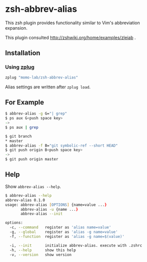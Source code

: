 # zsh-abbrev-alias
This zsh plugin provides functionality similar to Vim's abbreviation expansion.

This plugin consulted http://zshwiki.org/home/examples/zleiab .

## Installation
### Using [zplug](https://github.com/b4b4r07/zplug)

```zsh
zplug "momo-lab/zsh-abbrev-alias"
```

Alias settings are written after `zplug load`.

## For Example

```zsh
$ abbrev-alias -g G="| grep"
$ ps aux G<push space key>
->
$ ps aux | grep 
```

```zsh
$ git branch
* master
$ abbrev-alias -f B="git symbolic-ref --short HEAD"
$ git push origin B<push space key>
->
$ git push origin master 
```

## Help
Show `abbrev-alias --help`.

```zsh
$ abbrev-alias --help
abbrev-alias 0.1.0
usage: abbrev-alias [OPTIONS] {name=value ...}
       abbrev-alias -u {name ...}
       abbrev-alias --init

options:
  -c, --command   register as 'alias name=value'
  -g, --global    register as 'alias -g name=value'
  -f, --function  register as 'alias -g name=$(value)'

  -i, --init      initialize abbrev-alias. execute with .zshrc
  -h, --help      show this help
  -v, --version   show version
```
